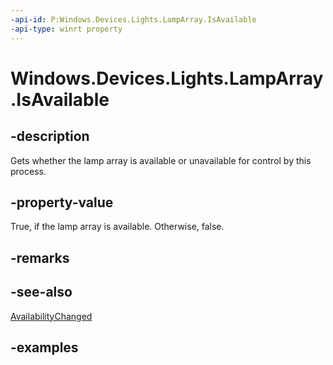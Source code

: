 ```yaml
---
-api-id: P:Windows.Devices.Lights.LampArray.IsAvailable
-api-type: winrt property
---
```


# Windows.Devices.Lights.LampArray.IsAvailable

<!--
public bool IsAvailable { get; }
-->

## -description

Gets whether the lamp array is available or unavailable for control by this process.

## -property-value

True, if the lamp array is available. Otherwise, false.

## -remarks

## -see-also

[AvailabilityChanged](lamparray_availabilitychanged.md)

## -examples
